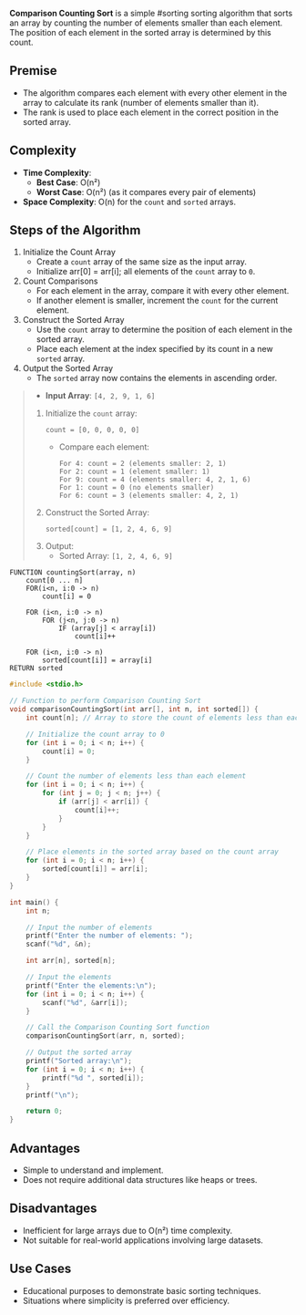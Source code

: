 **Comparison Counting Sort** is a simple #sorting sorting algorithm that sorts an array by counting the number of elements smaller than each element. The position of each element in the sorted array is determined by this count.
## Premise
- The algorithm compares each element with every other element in the array to calculate its rank (number of elements smaller than it).
- The rank is used to place each element in the correct position in the sorted array.
## Complexity
- **Time Complexity**:
  - **Best Case**: O(n²)
  - **Worst Case**: O(n²) (as it compares every pair of elements)
- **Space Complexity**: O(n) for the `count` and `sorted` arrays.
## Steps of the Algorithm
1. Initialize the Count Array
	- Create a `count` array of the same size as the input array.
	- Initialize         arr[0] = arr[i];
all elements of the `count` array to `0`.
2. Count Comparisons
	- For each element in the array, compare it with every other element.
	- If another element is smaller, increment the `count` for the current element.
3. Construct the Sorted Array
	- Use the `count` array to determine the position of each element in the sorted array.
	- Place each element at the index specified by its count in a new `sorted` array.
4. Output the Sorted Array
	- The `sorted` array now contains the elements in ascending order.

> - **Input Array**: `[4, 2, 9, 1, 6]`
> 1. Initialize the `count` array:
>    ```
>    count = [0, 0, 0, 0, 0]
>    ```
>    - Compare each element:
>      ```
>      For 4: count = 2 (elements smaller: 2, 1)
>      For 2: count = 1 (element smaller: 1)
>      For 9: count = 4 (elements smaller: 4, 2, 1, 6)
>      For 1: count = 0 (no elements smaller)
>      For 6: count = 3 (elements smaller: 4, 2, 1)
>      ```
> 2. Construct the Sorted Array:
>    ```
>    sorted[count] = [1, 2, 4, 6, 9]
>    ```
> 3. Output:
>    - Sorted Array: `[1, 2, 4, 6, 9]`

```al
FUNCTION countingSort(array, n)
	count[0 ... n]
	FOR(i<n, i:0 -> n)
		count[i] = 0
	
	FOR (i<n, i:0 -> n)
		FOR (j<n, j:0 -> n)
			IF (array[j] < array[i])
				count[i]++  
	
	FOR (i<n, i:0 -> n)
		sorted[count[i]] = array[i]
RETURN sorted
```

```c
#include <stdio.h>

// Function to perform Comparison Counting Sort
void comparisonCountingSort(int arr[], int n, int sorted[]) {
    int count[n]; // Array to store the count of elements less than each element

    // Initialize the count array to 0
    for (int i = 0; i < n; i++) {
        count[i] = 0;
    }

    // Count the number of elements less than each element
    for (int i = 0; i < n; i++) {
        for (int j = 0; j < n; j++) {
            if (arr[j] < arr[i]) {
                count[i]++;
            }
        }
    }

    // Place elements in the sorted array based on the count array
    for (int i = 0; i < n; i++) {
        sorted[count[i]] = arr[i];
    }
}

int main() {
    int n;

    // Input the number of elements
    printf("Enter the number of elements: ");
    scanf("%d", &n);

    int arr[n], sorted[n];

    // Input the elements
    printf("Enter the elements:\n");
    for (int i = 0; i < n; i++) {
        scanf("%d", &arr[i]);
    }

    // Call the Comparison Counting Sort function
    comparisonCountingSort(arr, n, sorted);

    // Output the sorted array
    printf("Sorted array:\n");
    for (int i = 0; i < n; i++) {
        printf("%d ", sorted[i]);
    }
    printf("\n");

    return 0;
}
```


## Advantages
- Simple to understand and implement.
- Does not require additional data structures like heaps or trees.
## Disadvantages
- Inefficient for large arrays due to O(n²) time complexity.
- Not suitable for real-world applications involving large datasets.
## Use Cases
- Educational purposes to demonstrate basic sorting techniques.
- Situations where simplicity is preferred over efficiency.